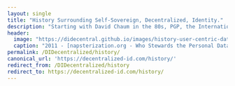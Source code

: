 ```yaml
---
layout: single
title: "History Surrounding Self-Sovereign, Decentralized, Identity."
description: "Starting with David Chaum in the 80s, PGP, the International Planetwork Conference, Agenda for Sustainable Development, GDPR, and Bitcoin to the Present."
header:
  image: "https://didecentral.github.io/images/history-user-centric-data-identity.png"
  caption: "2011 - [napsterization.org - Who Stewards the Personal Data Question? Org Chart](http://napsterization.org/stories/archives/000769.html)"
permalink: /DIDecentralized/history/
canonical_url: 'https://decentralized-id.com/history/'
redirect_from: /DIDecentralized/history
redirect_to: https://decentralized-id.com/history/
---
```



